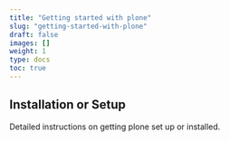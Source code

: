 ```yaml
---
title: "Getting started with plone"
slug: "getting-started-with-plone"
draft: false
images: []
weight: 1
type: docs
toc: true
---
```


## Installation or Setup
Detailed instructions on getting plone set up or installed.

